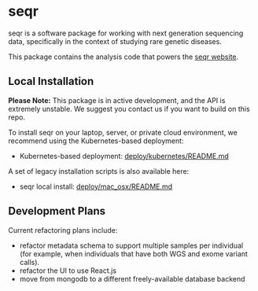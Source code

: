 
seqr
====

seqr is a software package for working with next generation sequencing data,
specifically in the context of studying rare genetic diseases.

This package contains the analysis code that powers the [seqr website](http://seqr.broadinstitute.org).

## Local Installation

**Please Note:** This package is in active development, and the API is extremely unstable. We suggest you contact us if you want to build on this repo.

To install seqr on your laptop, server, or private cloud environment, we recommend using the Kubernetes-based deployment: 

* Kubernetes-based deployment: [deploy/kubernetes/README.md](deploy/kubernetes/README.md)

A set of legacy installation scripts is also available here:

* seqr local install: [deploy/mac_osx/README.md](deploy/mac_osx/README.md)  


## Development Plans

Current refactoring plans include:
* refactor metadata schema to support multiple samples per individual (for example, when individuals that have both WGS and exome variant calls). 
* refactor the UI to use React.js
* move from mongodb to a different freely-available database backend
